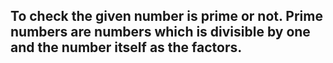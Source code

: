 ## To check the given number is prime or not. Prime numbers are numbers which is divisible by one and the number itself as the factors. 